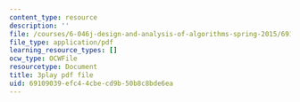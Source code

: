 ```yaml
---
content_type: resource
description: ''
file: /courses/6-046j-design-and-analysis-of-algorithms-spring-2015/69109039efc44cbecd9b50b8c8bde6ea_z_QOKNpEVro.pdf
file_type: application/pdf
learning_resource_types: []
ocw_type: OCWFile
resourcetype: Document
title: 3play pdf file
uid: 69109039-efc4-4cbe-cd9b-50b8c8bde6ea
---
```

